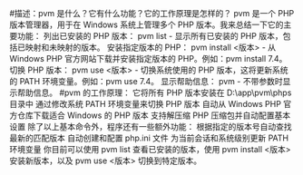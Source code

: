 



#描述：pvm 是什么？它有什么功能？它的工作原理是怎样的？
pvm 是一个 PHP 版本管理器，用于在 Windows 系统上管理多个 PHP 版本。我来总结一下它的主要功能：
列出已安装的 PHP 版本：
pvm list - 显示所有已安装的 PHP 版本，包括已映射和未映射的版本。
安装指定版本的 PHP：
pvm install <版本> - 从 Windows PHP 官方网站下载并安装指定版本的 PHP。例如：pvm install 7.4。
切换 PHP 版本：
pvm use <版本> - 切换系统使用的 PHP 版本，这将更新系统的 PATH 环境变量。例如：pvm use 7.4。
显示帮助信息：
pvm - 不带参数时显示帮助信息。
#pvm 的工作原理：
它将所有 PHP 版本安装在 D:\app\pvm\phps 目录中
通过修改系统 PATH 环境变量来切换 PHP 版本
自动从 Windows PHP 官方仓库下载适合 Windows 的 PHP 版本
支持解压缩 PHP 压缩包并自动配置基本设置
除了以上基本命令外，程序还有一些额外功能：
根据指定的版本号自动查找最新的匹配版本
自动创建和配置 php.ini 文件
为当前会话和系统级别更新 PATH 环境变量
你目前可以使用 pvm list 查看已安装的版本，使用 pvm install <版本> 安装新版本，以及 pvm use <版本> 切换到特定版本。
